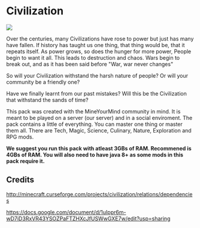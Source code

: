 # Civilization

![](http://media-elerium.cursecdn.com/avatars/30/299/635860770600916892.png)

Over the centuries, many Civilizations have rose to power but just has many have fallen.
If history has taught us one thing, that thing would be, that it repeats itself.
As power grows, so does the hunger for more power, People begin to want it all.
This leads to destruction and chaos. Wars begin to break out, and as it has been said before
"War, war never changes"

So will your Civilization withstand the harsh nature of people?
Or will your community be a friendly one?

Have we finally learnt from our past mistakes?
Will this be the Civilization that withstand the sands of time?


This pack was created with the MineYourMind community in mind.
It is meant to be played on a server (our server) and in a social enviroment.
The pack contains a little of everything. You can master one thing or master them all.
There are Tech, Magic, Science, Culinary, Nature, Exploration and RPG mods.

**We suggest you run this pack with atleast 3GBs of RAM. Recommened is 4GBs of RAM.
You will also need to have java 8+ as some mods in this pack require it.**

## Credits
http://minecraft.curseforge.com/projects/civilization/relations/dependencies

https://docs.google.com/document/d/1uIppr6m-wD7iD3RxVR43YSOZPaFTZHXcJfUSWwGXE7w/edit?usp=sharing
